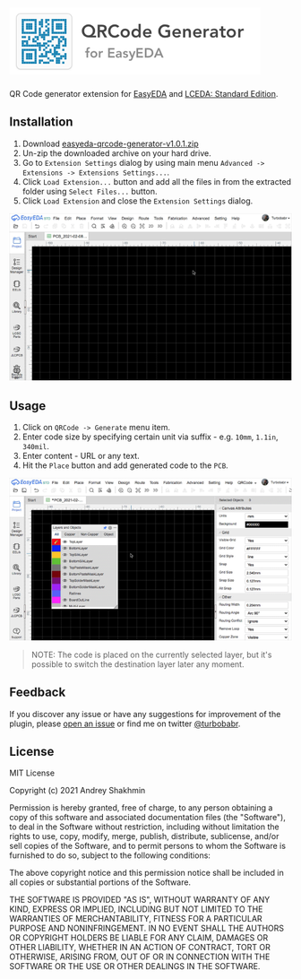 ![Hero](docs/github-hero-logo.png?raw=true "Logo")
===========

QR Code generator extension for [EasyEDA](https://easyeda.com/) and [LCEDA: Standard Edition](https://lceda.cn/standard).

## Installation

1. Download [easyeda-qrcode-generator-v1.0.1.zip](https://github.com/turbobabr/easyeda-qrcode-generator-extension/releases/download/v1.0.1/easyeda-qrcode-generator-v1.0.1.zip)
2. Un-zip the downloaded archive on your hard drive.
3. Go to `Extension Settings` dialog by using main menu `Advanced -> Extensions -> Extensions Settings...`.
4. Click `Load Extension...` button and add all the files in from the extracted folder using `Select Files...` button. 
5. Click `Load Extension` and close the `Extension Settings` dialog.

![Installation](docs/easyeda-qrcode-installation.gif?raw=true)

## Usage

1. Click on `QRCode -> Generate` menu item.
2. Enter code size by specifying certain unit via suffix - e.g. `10mm`, `1.1in`, `340mil`.
3. Enter content - URL or any text.
4. Hit the `Place` button and add generated code to the `PCB`.

![Usage Demo](docs/easyeda-qrcode-usage.gif?raw=true)

> NOTE: The code is placed on the currently selected layer, but it's possible to switch the destination layer later any moment.

## Feedback

If you discover  any issue or have any suggestions for improvement of the plugin, please [open an issue](https://github.com/turbobabr/easyeda-qrcode-generator-extension/issues) or find me on twitter [@turbobabr](http://twitter.com/turbobabr).

## License

MIT License

Copyright (c) 2021 Andrey Shakhmin

Permission is hereby granted, free of charge, to any person obtaining a copy
of this software and associated documentation files (the "Software"), to deal
in the Software without restriction, including without limitation the rights
to use, copy, modify, merge, publish, distribute, sublicense, and/or sell
copies of the Software, and to permit persons to whom the Software is
furnished to do so, subject to the following conditions:

The above copyright notice and this permission notice shall be included in all
copies or substantial portions of the Software.

THE SOFTWARE IS PROVIDED "AS IS", WITHOUT WARRANTY OF ANY KIND, EXPRESS OR
IMPLIED, INCLUDING BUT NOT LIMITED TO THE WARRANTIES OF MERCHANTABILITY,
FITNESS FOR A PARTICULAR PURPOSE AND NONINFRINGEMENT. IN NO EVENT SHALL THE
AUTHORS OR COPYRIGHT HOLDERS BE LIABLE FOR ANY CLAIM, DAMAGES OR OTHER
LIABILITY, WHETHER IN AN ACTION OF CONTRACT, TORT OR OTHERWISE, ARISING FROM,
OUT OF OR IN CONNECTION WITH THE SOFTWARE OR THE USE OR OTHER DEALINGS IN THE
SOFTWARE.
